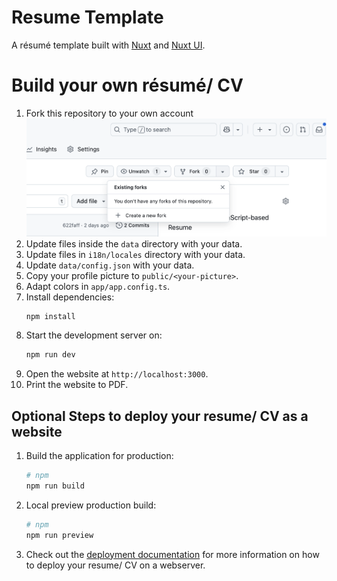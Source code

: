 # Resume Template

A résumé template built with [Nuxt](https://nuxt.com/docs/getting-started/introduction) and [Nuxt UI](https://ui.nuxt.com).

# Build your own résumé/ CV

1. Fork this repository to your own account
   ![fork](docs/img/fork.png "Fork")
2. Update files inside the `data` directory with your data.
3. Update files in `i18n/locales` directory with your data.
4. Update `data/config.json` with your data.
5. Copy your profile picture to `public/<your-picture>`.
6. Adapt colors in `app/app.config.ts`.
7. Install dependencies:
    ```bash
    npm install
    ```
8. Start the development server on:
    ```bash
    npm run dev
    ```
9. Open the website at `http://localhost:3000`.
10. Print the website to PDF.

## Optional Steps to deploy your resume/ CV as a website

1. Build the application for production:
    ```bash
    # npm
    npm run build
    ```
2. Local preview production build:
    ```bash
    # npm
    npm run preview
    ```
3. Check out the [deployment documentation](https://nuxt.com/docs/getting-started/deployment) for more information on how to deploy your resume/ CV on a webserver.
